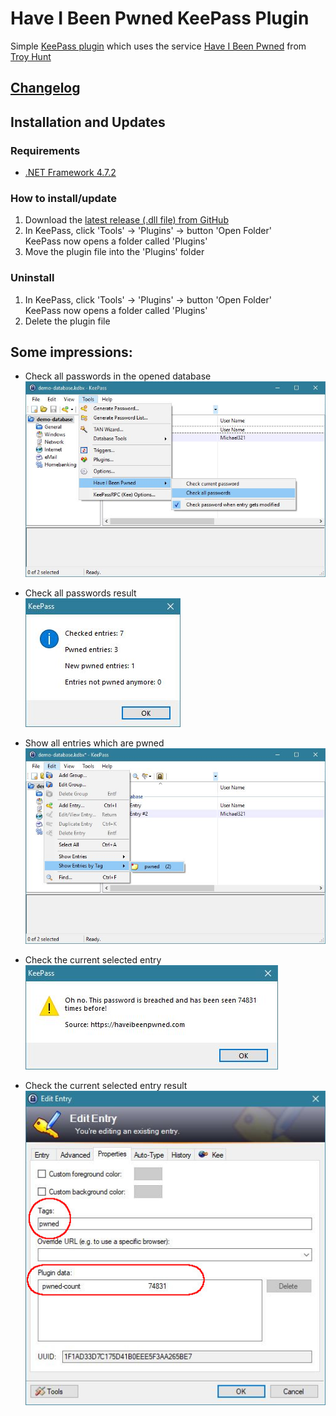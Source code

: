﻿# Have I Been Pwned KeePass Plugin

Simple [KeePass plugin] which uses the service [Have I Been Pwned](https://haveibeenpwned.com/) from [Troy Hunt](https://www.troyhunt.com)

## [Changelog](./CHANGELOG.md)

## Installation and Updates
### Requirements
 - [.NET Framework 4.7.2](https://dotnet.microsoft.com/download/thank-you/net472)

### How to install/update
 1. Download the [latest release (.dll file) from GitHub](https://github.com/kapsiR/HaveIBeenPwnedKeePassPlugin/releases)
 2. In KeePass, click 'Tools' → 'Plugins' → button 'Open Folder'  
    KeePass now opens a folder called 'Plugins'
 3. Move the plugin file into the 'Plugins' folder

### Uninstall 
 1. In KeePass, click 'Tools' → 'Plugins' → button 'Open Folder'  
    KeePass now opens a folder called 'Plugins'
 2. Delete the plugin file

## Some impressions:
- Check all passwords in the opened database  
![checkAllPasswords](./images/checkAllPasswords.jpg)

- Check all passwords result  
![checkAllPasswords](./images/checkAllResult.jpg)

- Show all entries which are pwned  
![checkAllPasswords](./images/showAllPwned.jpg)

- Check the current selected entry  
![checkAllPasswords](./images/checkSingleResult.jpg)

- Check the current selected entry result  
![checkAllPasswords](./images/pwnedEntry.jpg)

[KeePass plugin]: https://keepass.info/help/v2/plugins.html